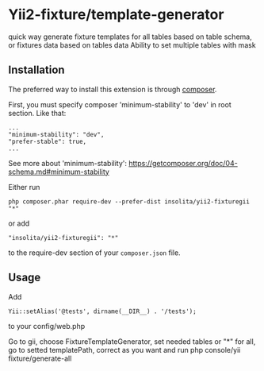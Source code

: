 Yii2-fixture/template-generator
======================
quick way generate fixture templates for all tables based on table schema, or fixtures data based on tables data
Ability to set multiple tables with mask

Installation
------------

The preferred way to install this extension is through [composer](http://getcomposer.org/download/).

First, you must specify composer  'minimum-stability' to 'dev' in root section. Like that:
```
...
"minimum-stability": "dev",
"prefer-stable": true,
...
```

See more about 'minimum-stability': https://getcomposer.org/doc/04-schema.md#minimum-stability

Either run

```
php composer.phar require-dev --prefer-dist insolita/yii2-fixturegii "*"
```

or add

```
"insolita/yii2-fixturegii": "*"
```

to the require-dev section of your `composer.json` file.


Usage
-----

Add 
```
Yii::setAlias('@tests', dirname(__DIR__) . '/tests');
```
to your config/web.php

Go to gii, choose FixtureTemplateGenerator, set needed tables or "*" for all, go to setted templatePath,
correct as you want and run php console/yii fixture/generate-all
